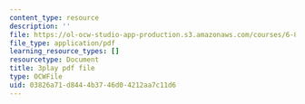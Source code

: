 ```yaml
---
content_type: resource
description: ''
file: https://ol-ocw-studio-app-production.s3.amazonaws.com/courses/6-832-underactuated-robotics-spring-2009/03826a71d8444b3746d04212aa7c11d6_Bhbk4bWV1Uc.pdf
file_type: application/pdf
learning_resource_types: []
resourcetype: Document
title: 3play pdf file
type: OCWFile
uid: 03826a71-d844-4b37-46d0-4212aa7c11d6
---
```

